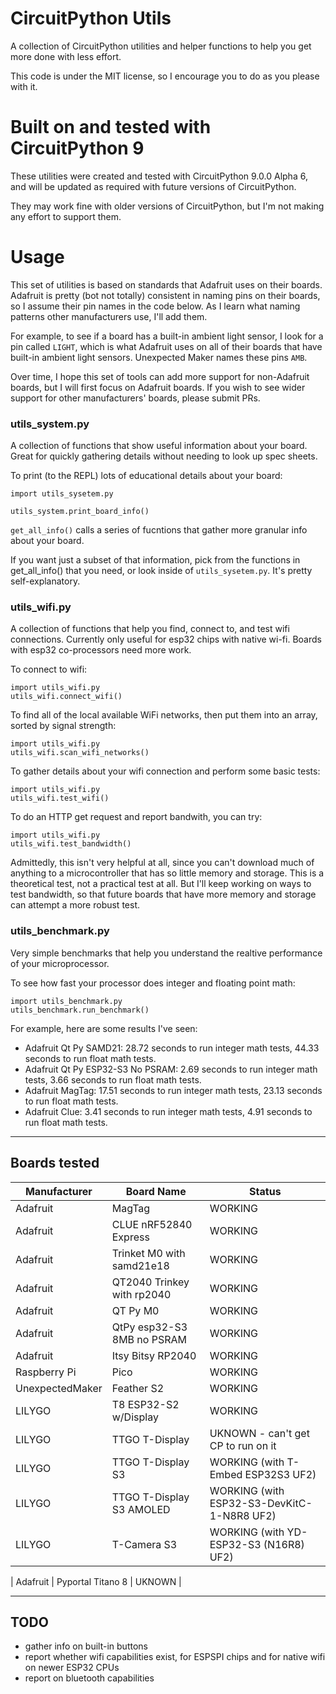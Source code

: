 # CircuitPython Utils
A collection of CircuitPython utilities and helper functions to help you get more done with less effort.

This code is under the MIT license, so I encourage you to do as you please with it.

# Built on and tested with CircuitPython 9
These utilities were created and tested with CircuitPython 9.0.0 Alpha 6, and will be updated as required with future versions of CircuitPython.

They may work fine with older versions of CircuitPython, but I'm not making any effort to support them.

# Usage 

This set of utilities is based on standards that Adafruit uses on their boards. Adafruit is pretty (bot not totally) consistent in naming pins on their boards, so I assume their pin names in the code below. As I learn what naming patterns other manufacturers use, I'll add them.

For example, to see if a board has a built-in ambient light sensor, I look for a pin called `LIGHT`, which is what Adafruit uses on all of their boards that have built-in ambient light sensors. Unexpected Maker names these pins `AMB`. 

Over time, I hope this set of tools can add more support for non-Adafruit boards, but I will first focus on Adafruit boards. If you wish to see wider support for other manufacturers' boards, please submit PRs.

### utils_system.py
A collection of functions that show useful information about your board. Great for quickly gathering details without needing to look up spec sheets.

To print (to the REPL) lots of educational details about your board:
```
import utils_sysetem.py

utils_system.print_board_info()
```
`get_all_info()` calls a series of fucntions that gather more granular info about your board. 

If you want just a subset of that information, pick from the functions in get_all_info() that you need, or look inside of `utils_sysetem.py`. It's pretty self-explanatory.

### utils_wifi.py
A collection of functions that help you find, connect to, and test wifi connections. Currently only useful for esp32 chips with native wi-fi. Boards with esp32 co-processors need more work.

To connect to wifi:
```
import utils_wifi.py
utils_wifi.connect_wifi()
```

To find all of the local available WiFi networks, then put them into an array, sorted by signal strength:
```
import utils_wifi.py
utils_wifi.scan_wifi_networks()
```

To gather details about your wifi connection and perform some basic tests:
```
import utils_wifi.py
utils_wifi.test_wifi()
```

To do an HTTP get request and report bandwith, you can try:
```
import utils_wifi.py
utils_wifi.test_bandwidth()
```
Admittedly, this isn't very helpful at all, since you can't download much of anything to a microcontroller that has so little memory and storage. This is a theoretical test, not a practical test at all. But I'll keep working on ways to test bandwidth, so that future boards that have more memory and storage can attempt a more robust test.

### utils_benchmark.py
Very simple benchmarks that help you understand the realtive performance of your microprocessor.

To see how fast your processor does integer and floating point math:
```
import utils_benchmark.py
utils_benchmark.run_benchmark()
```

For example, here are some results I've seen:
- Adafruit Qt Py SAMD21: 28.72 seconds to run integer math tests, 44.33 seconds to run float math tests.
- Adafruit Qt Py ESP32-S3 No PSRAM: 2.69 seconds to run integer math tests, 3.66 seconds to run float math tests.
- Adafruit MagTag: 17.51 seconds to run integer math tests, 23.13 seconds to run float math tests.
- Adafruit Clue: 3.41 seconds to run integer math tests, 4.91 seconds to run float math tests.

_________________

## Boards tested

| Manufacturer  | Board Name | Status |
| ------------- | ------------- | ------------- |
| Adafruit  | MagTag | WORKING |
| Adafruit  | CLUE nRF52840 Express | WORKING |
| Adafruit  | Trinket M0 with samd21e18 | WORKING |
| Adafruit  | QT2040 Trinkey with rp2040 | WORKING |
| Adafruit  | QT Py M0 | WORKING |
| Adafruit  | QtPy esp32-S3 8MB no PSRAM | WORKING |
| Adafruit  | Itsy Bitsy RP2040 |  WORKING |
| Raspberry Pi | Pico | WORKING |
| UnexpectedMaker | Feather S2 | WORKING |
| LILYGO | T8 ESP32-S2 w/Display | WORKING |
| LILYGO | TTGO T-Display | UKNOWN - can't get CP to run on it |
| LILYGO | TTGO T-Display S3 | WORKING (with T-Embed ESP32S3 UF2) |
| LILYGO | TTGO T-Display S3 AMOLED | WORKING (with ESP32-S3-DevKitC-1-N8R8 UF2) |
| LILYGO | T-Camera S3 | WORKING (with YD-ESP32-S3 (N16R8) UF2) |

| Adafruit  | Pyportal Titano 8 | UKNOWN |

_________________

## TODO
- gather info on built-in buttons
- report whether wifi capabilities exist, for ESPSPI chips and for native wifi on newer ESP32 CPUs
- report on bluetooth capabilities
